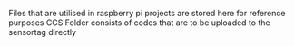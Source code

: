 Files that are utilised in raspberry pi projects are stored here for reference purposes
CCS Folder consists of codes that are to be uploaded to the sensortag directly
